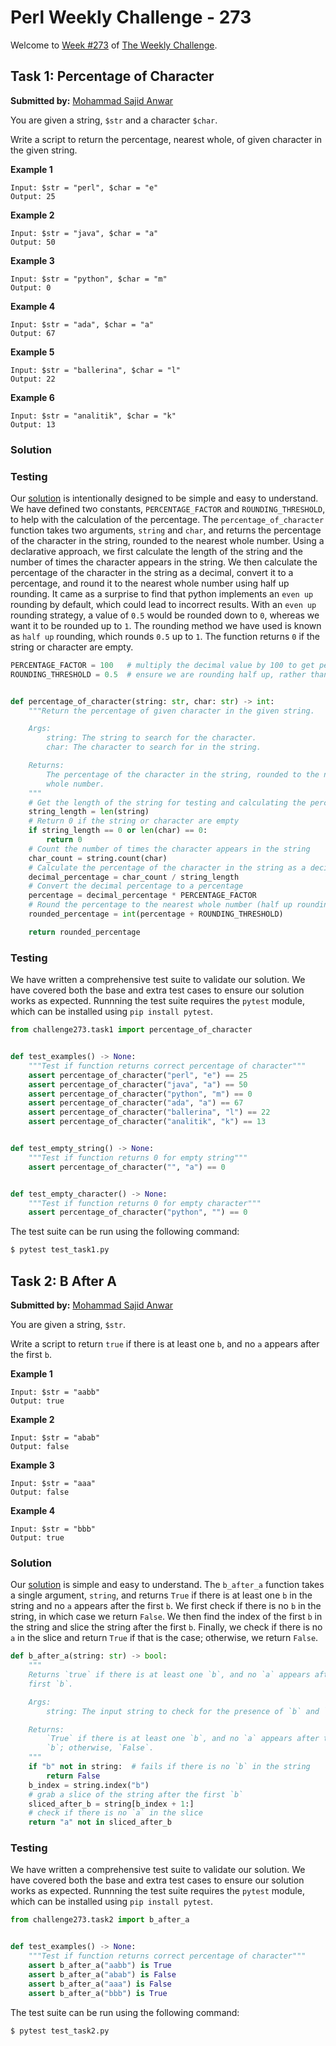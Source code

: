 # Perl Weekly Challenge - 273

Welcome to [Week #273][0] of [The Weekly Challenge][1].

## Task 1: Percentage of Character

**Submitted by:** [Mohammad Sajid Anwar][2]

You are given a string, `$str` and a character `$char`.

Write a script to return the percentage, nearest whole, of given character in
the given string.

**Example 1**

```
Input: $str = "perl", $char = "e"
Output: 25
```

**Example 2**

```
Input: $str = "java", $char = "a"
Output: 50
```

**Example 3**

```
Input: $str = "python", $char = "m"
Output: 0
```

**Example 4**

```
Input: $str = "ada", $char = "a"
Output: 67
```

**Example 5**

```
Input: $str = "ballerina", $char = "l"
Output: 22
```

**Example 6**

```
Input: $str = "analitik", $char = "k"
Output: 13
```

### Solution

### Testing

Our [solution][3] is intentionally designed to be simple and easy to understand.
We have defined two constants, `PERCENTAGE_FACTOR` and `ROUNDING_THRESHOLD`, to
help with the calculation of the percentage. The `percentage_of_character`
function takes two arguments, `string` and `char`, and returns the percentage of
the character in the string, rounded to the nearest whole number.  Using a
declarative approach, we first calculate the length of the string and the number
of times the character appears in the string. We then calculate the percentage
of the character in the string as a decimal, convert it to a percentage, and
round it to the nearest whole number using half up rounding.  It came as a
surprise to find that python implements an `even up` rounding by default, which
could lead to incorrect results. With an `even up` rounding strategy, a value of
`0.5` would be rounded down to `0`, whereas we want it to be rounded up to `1`.
The rounding method we have used is known as `half up` rounding, which rounds
`0.5` up to `1`.  The function returns `0` if the string or character are empty.

```python
PERCENTAGE_FACTOR = 100   # multiply the decimal value by 100 to get percentage
ROUNDING_THRESHOLD = 0.5  # ensure we are rounding half up, rather than even up


def percentage_of_character(string: str, char: str) -> int:
    """Return the percentage of given character in the given string.

    Args:
        string: The string to search for the character.
        char: The character to search for in the string.

    Returns:
        The percentage of the character in the string, rounded to the nearest
        whole number.
    """
    # Get the length of the string for testing and calculating the percentage
    string_length = len(string)
    # Return 0 if the string or character are empty
    if string_length == 0 or len(char) == 0:
        return 0
    # Count the number of times the character appears in the string
    char_count = string.count(char)
    # Calculate the percentage of the character in the string as a decimal
    decimal_percentage = char_count / string_length
    # Convert the decimal percentage to a percentage
    percentage = decimal_percentage * PERCENTAGE_FACTOR
    # Round the percentage to the nearest whole number (half up rounding)
    rounded_percentage = int(percentage + ROUNDING_THRESHOLD)

    return rounded_percentage
```

### Testing

We have written a comprehensive test suite to validate our solution. We have
covered both the base and extra test cases to ensure our solution works as
expected. Runnning the test suite requires the `pytest` module, which can be
installed using `pip install pytest`.

```python
from challenge273.task1 import percentage_of_character


def test_examples() -> None:
    """Test if function returns correct percentage of character"""
    assert percentage_of_character("perl", "e") == 25
    assert percentage_of_character("java", "a") == 50
    assert percentage_of_character("python", "m") == 0
    assert percentage_of_character("ada", "a") == 67
    assert percentage_of_character("ballerina", "l") == 22
    assert percentage_of_character("analitik", "k") == 13


def test_empty_string() -> None:
    """Test if function returns 0 for empty string"""
    assert percentage_of_character("", "a") == 0


def test_empty_character() -> None:
    """Test if function returns 0 for empty character"""
    assert percentage_of_character("python", "") == 0
```

The test suite can be run using the following command:

```bash
$ pytest test_task1.py
```

## Task 2: B After A

**Submitted by:** [Mohammad Sajid Anwar][2]

You are given a string, `$str`.

Write a script to return `true` if there is at least one `b`, and no `a` appears
after the first `b`.

**Example 1**

```
Input: $str = "aabb"
Output: true
```

**Example 2**

```
Input: $str = "abab"
Output: false
```

**Example 3**

```
Input: $str = "aaa"
Output: false
```

**Example 4**

```
Input: $str = "bbb"
Output: true
```

### Solution

Our [solution][4] is simple and easy to understand. The `b_after_a` function
takes a single argument, `string`, and returns `True` if there is at least one
`b` in the string and no `a` appears after the first `b`.  We first check if
there is no `b` in the string, in which case we return `False`. We then find the
index of the first `b` in the string and slice the string after the first `b`.
Finally, we check if there is no `a` in the slice and return `True` if that is
the case; otherwise, we return `False`.

```python
def b_after_a(string: str) -> bool:
    """
    Returns `true` if there is at least one `b`, and no `a` appears after the
    first `b`.

    Args:
        string: The input string to check for the presence of `b` and `a`.

    Returns:
        `True` if there is at least one `b`, and no `a` appears after the first
        `b`; otherwise, `False`.
    """
    if "b" not in string:  # fails if there is no `b` in the string
        return False
    b_index = string.index("b")
    # grab a slice of the string after the first `b`
    sliced_after_b = string[b_index + 1:]
    # check if there is no `a` in the slice
    return "a" not in sliced_after_b
```

### Testing

We have written a comprehensive test suite to validate our solution. We have
covered both the base and extra test cases to ensure our solution works as
expected. Runnning the test suite requires the `pytest` module, which can be
installed using `pip install pytest`.

```python
from challenge273.task2 import b_after_a


def test_examples() -> None:
    """Test if function returns correct percentage of character"""
    assert b_after_a("aabb") is True
    assert b_after_a("abab") is False
    assert b_after_a("aaa") is False
    assert b_after_a("bbb") is True
```

The test suite can be run using the following command:

```bash
$ pytest test_task2.py
```

[0]: https://perlweeklychallenge.org/blog/perl-weekly-challenge-272/
[1]: https://perlweeklychallenge.org
[2]: https://manwar.org/
[3]: ./task1.py
[4]: ./task2.py

